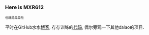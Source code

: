 ### Here is **MXR612**

<font size="1">也就是淼淼啦</font>

平时在GitHub水水[博客]([MXR612](https://mxr612.github.io)), 存存训练的[代码](https://github.com/MXR612/OI-log), 偶尔旁观一下其他dalao的项目.